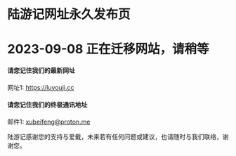 # 陆游记网址永久发布页

# 2023-09-08 正在迁移网站，请稍等

#### 请您记住我们的最新网址
网址1: https://luyouji.cc

#### 请您记住我们的终极通讯地址
邮件1: xubeifeng@proton.me

陆游记感谢您的支持与爱戴，未来若有任何问题或建议，也请随时与我们联络，谢谢您。





